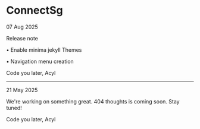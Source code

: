 # ConnectSg

07 Aug 2025

Release note

• Enable minima jekyll Themes

• Navigation menu creation

Code you later,
Acyl

***
21 May 2025

We're working on something great. 404 thoughts is coming soon. Stay tuned!

Code you later,
Acyl
